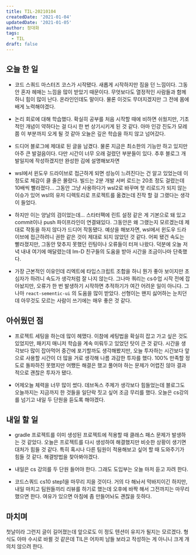 ```yaml
---
title: TIL-20210104
createdDate: '2021-01-04'
updatedDate: '2021-01-05'
author: 정대화
tags:
  - TIL
draft: false
---
```


## 오늘 한 일

- 코드 스쿼드 마스터즈 코스가 시작됐다. 새롭게 시작하지만 짐을 던 느낌이다. 그동안 혼자 헤매는 느낌을 많이 받았기 때문이다. 무엇보다도 열정적인 사람들과 함께하니 힘이 많이 난다. 온라인인데도 말이다. 물론 이것도 무뎌지겠지만 그 전에 몸에 배게 노력해야겠다.

* 논리 회로에 대해 학습했다. 확실히 공부를 처음 시작할 때에 비하면 쉬웠지만, 기초적인 개념이 약하다는 걸 다시 한 번 상기시키게 된 것 같다. 아마 인강 진도가 모레쯤 이 부분까지 오게 될 것 같아 오늘은 깊은 학습을 하지 않고 넘어갔다.

* 드디어 블로그에 제대로 된 글을 남겼다. 물론 지금은 최소한의 기능만 하고 있지만 아주 큰 발걸음이다. 다만 시간이 너무 오래 걸렸던 부분들이 있다. 추후 블로그 개발일지에 작성하겠지만 완성한 김에 설명해보자면

* wsl에서 윈도우 드라이브로 접근하게 되면 성능이 느려진다는 건 알고 있었는데 이 정도로 체감이 클 줄은 몰랐다. 빌드는 2분 개발 서버 로드는 20초 정도 걸렸는데 10배씩 빨라졌다... 그동안 그냥 사용하다가 wsl2로 바꾸며 핫 리로드가 되지 않는 이슈가 있어 wsl의 유저 디렉토리로 프로젝트를 옮겼는데 진작 할 걸 그랬다는 생각이 들었다.

* 하지만 이는 양날의 검이었는데... 스타터팩에 린트 설정 같은 게 기본으로 돼 있고 commit이나 push 파이프라인이 연결돼있다. 그동안은 왜 그랬는지 모르겠는데 제대로 작동을 하지 않다가 드디어 작동됐다. 예상을 해보자면, wsl에서 윈도우 드라이브에 접근하려니 권한 같은 것이 제대로 되지 않았던 것 같다. 어찌 됐건 속도는 빨라졌지만, 그동안 맞추지 못했던 린팅이나 오류들이 터져 나왔다. 덕분에 오늘 저녁 내내 여기에 매달렸는데 Im-D 친구들의 도움을 받아 시간을 조금이나마 단축했다.

* 가장 근본적인 이유인데 리엑트에 타입스크립트 조합을 하니 뭔가 좋아 보이지만 초심자가 하려니 속도가 생각처럼 잘 나지 않는다. 그나마 쿼리는 cs수업 시작 전에 잡아놨지만, 오류가 한 번 발생하기 시작하면 추적하기가 여간 어려운 일이 아니다. 그나마 `react-sementic-ui` 의 도움을 많이 받았다. 선형이는 왠지 싫어하는 눈치던데 아무것도 모르는 사람이 쓰기에는 매우 좋은 것 같다.

## 아쉬웠던 점

- 프로젝트 세팅을 하는데 많이 헤맸다. 이참에 세팅법을 확실히 잡고 가고 싶은 것도 있었지만, 패키지 매니저 학습을 계속 미뤄두고 있었던 탓이 큰 것 같다. 시간을 생각보다 많이 잡아먹어 중간에 포기할까도 생각해봤지만, 오늘 투자하는 시간보다 앞으로 사용할 시간이 더 많을 거로 생각해 나름 과감한 투자를 했다. 100% 만족할 정도로 돌파하진 못했지만 어쨌든 해결은 했고 풀어야 하는 문제가 어렵진 않아 결과적으로 괜찮은 투자가 됐다.

- 어제오늘 체력을 너무 많이 썼다. 데브독스 주제가 생각보다 힘들었는데 블로그도 오늘까지는 지금까지 한 것들을 일단락 짓고 싶어 조금 무리를 했다. 오늘은 cs강의를 넘기고 내일 두 단원을 듣도록 해야겠다.

## 내일 할 일

- gradle 프로젝트를 이미 생성된 프로젝트에 적용할 때 클래스 패스 문제가 발생하는 것 같았다. 오늘은 프로젝트를 다시 생성하여 해결했지만 비슷한 상황이 생기면 대처가 힘들 것 같다. 특히 혹시나 다른 팀원이 적용해보고 싶어 할 때 도와주기가 힘들 것 같다. 해결방법을 찾아봐야겠다.

- 내일은 cs 강의를 두 단원 들어야 한다. 그래도 도입부는 오늘 마저 듣고 자려 한다.

- 코드스쿼드 cs10 step1을 마무리 지을 것이다. 거의 다 해놔서 막바지이긴 하지만, 내일 마치고 팀원들끼리 리뷰를 하기로 했는데 오후에 바짝 해서 그전까지는 마무리했으면 한다. 여유가 있으면 아침에 좀 만들어놔도 괜찮을 듯하다.

## 마치며

첫날이라 그런지 글이 길어졌는데 앞으로도 이 정도 텐션이 유지가 될지는 모르겠다. 형식도 아마 수시로 바뀔 것 같은데 TIL은 어차피 남들 보라고 작성하는 게 아니니 크게 개의치 않으려 한다.
